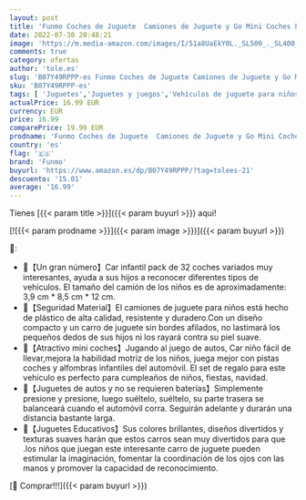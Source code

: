 ```yaml
---
layout: post
title: 'Funmo Coches de Juguete  Camiones de Juguete y Go Mini Coches Plásticos Educativo Juguete para Niños Coches Modelos  32 Pack Camiones De Juguete Regalos para bebés 1 2 3 4 años de Edad'
date: 2022-07-30 20:48:21
image: 'https://m.media-amazon.com/images/I/51a8UaEkY0L._SL500_._SL400_.jpg'
comments: true
category: ofertas
author: 'tole.es'
slug: 'B07Y49RPPP-es Funmo Coches de Juguete Camiones de Juguete y Go Mini...'
sku: 'B07Y49RPPP-es'
tags: [ 'Juguetes','Juguetes y juegos','Vehículos de juguete para niños','bebés','funmo','🇪🇸', ]
actualPrice: 16.99 EUR
currency: EUR
price: 16.99
comparePrice: 19.99 EUR
prodname: 'Funmo Coches de Juguete  Camiones de Juguete y Go Mini Coches Plásticos Educativo Juguete para Niños Coches Modelos  32 Pack Camiones De Juguete Regalos para bebés 1 2 3 4 años de Edad'
country: 'es'
flag: '🇪🇸'
brand: 'Funmo'
buyurl: 'https://www.amazon.es/dp/B07Y49RPPP/?tag=tolees-21'
descuento: '15.01'
average: '16.99'
---
```


Tienes [{{< param title >}}]({{< param buyurl >}}) aqui!

[![{{< param prodname >}}]({{< param image >}})]({{< param buyurl >}})

🔎:

- 🍹【Un gran número】Car infantil pack de 32 coches variados muy interesantes, ayuda a sus hijos a reconocer diferentes tipos de vehículos. El tamaño del camión de los niños es de aproximadamente: 3,9 cm * 8,5 cm * 12 cm.
- 🍧【Seguridad Material】El camiones de juguete para niños está hecho de plástico de alta calidad, resistente y duradero.Con un diseño compacto y un carro de juguete sin bordes afilados, no lastimará los pequeños dedos de sus hijos ni los rayará contra su piel suave.
- 🍩【Atractivo mini coches】Jugando al juego de autos, Car niño fácil de llevar,mejora la habilidad motriz de los niños, juega mejor con pistas coches y alfombras infantiles del automóvil. El set de regalo para este vehículo es perfecto para cumpleaños de niños, fiestas, navidad.
- 🍦【Juguetes de autos y no se requieren baterías】Simplemente presione y presione, luego suéltelo, suéltelo, su parte trasera se balanceará cuando el automóvil corra. Seguirán adelante y durarán una distancia bastante larga.
- 🍨【Juguetes Educativos】Sus colores brillantes, diseños divertidos y texturas suaves harán que estos carros sean muy divertidos para que .los niños que juegan este interesante carro de juguete pueden estimular la imaginación, fomentar la coordinación de los ojos con las manos y promover la capacidad de reconocimiento.

[🛒 Comprar!!!]({{< param buyurl >}})
